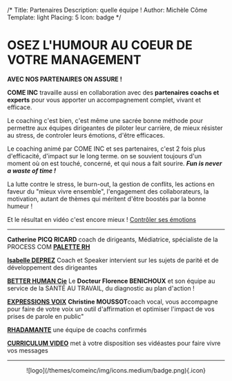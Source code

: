 /*
Title: Partenaires
Description: quelle équipe !
Author: Michèle Côme
Template: light
Placing: 5
Icon: badge
*/
		
# **OSEZ L'HUMOUR AU COEUR DE VOTRE MANAGEMENT**

**AVEC NOS PARTENAIRES ON ASSURE !** 

**COME INC** travaille aussi en collaboration avec des **partenaires coachs et experts** pour vous apporter un accompagnement complet, vivant et efficace.

Le coaching c'est bien, c'est même une sacrée bonne méthode pour  permettre aux équipes dirigeantes de piloter leur carrière, de mieux résister au stress, de controler leurs émotions, d'être efficaces.

Le coaching animé par COME INC et ses partenaires, c'est 2 fois plus d'efficacité, d'impact sur le long terme. on se souvient toujours d'un moment où on est touché, concerné, et qui nous a fait sourire. ***Fun is never a waste of time !***

La lutte contre le stress, le burn-out, la gestion de conflits, les actions en faveur du "mieux vivre ensemble", l'engagement des collaborateurs, la motivation, autant de thèmes qui méritent d'être boostés par la bonne humeur !


Et le résultat en vidéo c'est encore mieux !
[Contrôler ses émotions](http://www.paletterh.com/videos.htm )


----------


**Catherine PICQ RICARD** coach de dirigeants, Médiatrice, spécialiste de la PROCESS COM **[PALETTE RH](http://www.paletterh.com/)**

**[Isabelle DEPREZ](http://www.isabelledeprez.fr/#!parcours-profil-isabelle/coh)** Coach et Speaker intervient sur les sujets de parité et de développement des dirigeantes

**[BETTER HUMAN Cie](http://www.betterhuman.fr/nos-interventions/)** Le **Docteur Florence BENICHOUX** et son équipe au service de la SANTÉ AU TRAVAIL, du diagnostic au plan d'action !

**[EXPRESSIONS VOIX](http://www.expressions-voix.fr/)** **Christine MOUSSOT**coach vocal, vous accompagne pour faire de votre voix un outil d'affirmation et optimiser l'impact de vos prises de parole en public"

**[RHADAMANTE](http://www.rhadamante.com/)** une équipe de coachs confirmés

**[CURRICULUM VIDEO](http://www.curriculum-video.com/)** met à votre disposition ses vidéastes pour faire vivre vos messages

----------
<center>
    ![logo](/themes/comeinc/img/icons.medium/badge.png){.icon}
</center>